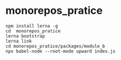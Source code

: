 # monorepos_pratice


```
npm install lerna -g
cd  monorepos_pratice
lerna bootstrap
lerna link
cd monorepos_pratice/packages/module_b
npx babel-node --root-mode upward index.js
```
